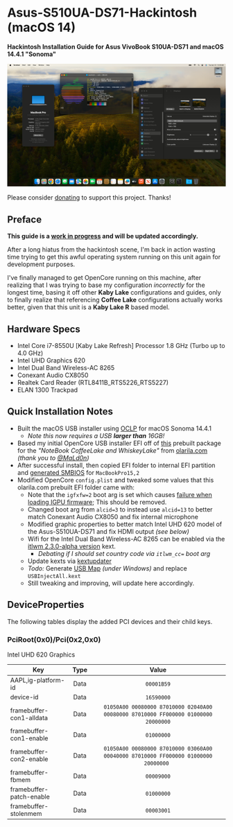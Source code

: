 

# Asus-S510UA-DS71-Hackintosh (macOS 14)
**Hackintosh Installation Guide for Asus VivoBook S10UA-DS71 and macOS 14.4.1 "Sonoma"**
<p align="center" style="margin:0 auto !important;text-align:center !important;"><img src="Images/Asus-S510UA-DS71-Hackintosh-14.4.1.png"></p>

Please consider [donating](https://paypal.me/djouija) to support this project. Thanks!

## Preface
**This guide is a <u>work in progress</u> and will be updated accordingly.**

After a long hiatus from the hackintosh scene, I'm back in action wasting time trying to get this awful operating system running on this unit again for development purposes.

I've finally managed to get OpenCore running on this machine, after realizing that I was trying to base my configuration _incorrectly_ for the longest time, basing it off other **Kaby Lake** configurations and guides, only to finally realize that referencing **Coffee Lake** configurations actually works better, given that this unit is a **Kaby Lake R** based model. 


## Hardware Specs
- Intel Core i7-8550U [Kaby Lake Refresh] Processor 1.8 GHz (Turbo up to 4.0 GHz)
- Intel UHD Graphics 620
- Intel Dual Band Wireless-AC 8265
- Conexant Audio CX8050
- Realtek Card Reader (RTL8411B_RTS5226_RTS5227)
- ELAN 1300 Trackpad

## Quick Installation Notes

- Built the macOS USB installer using [OCLP](https://dortania.github.io/OpenCore-Legacy-Patcher/INSTALLER.html) for macOS Sonoma 14.4.1
	-  _Note this now requires a USB **larger than** 16GB!_
- Based my initial OpenCore USB installer EFI off of [this](https://olarila.com/files/OPENCORE1/EFI.Opencore.NoteBook.Coffee.Lake.Whiskey.Lake.zip) prebuilt package for the _"NoteBook CoffeeLake and WhiskeyLake"_ from [olarila.com](https://www.olarila.com/topic/5676-hackintosh-efi-folder-with-clover-and-opencore/)  _(thank you to [@MaLd0n](https://github.com/MaLd0n))_
- After successful install, then copied EFI folder to internal EFI partition and [generated SMBIOS](https://github.com/corpnewt/GenSMBIOS) for `MacBookPro15,2`
- Modified OpenCore `config.plist` and tweaked some values that this olarila.com prebuilt EFI folder came with: 
	- Note that the `igfxfw=2` boot arg is set which causes [ failure when loading IGPU firmware](https://elitemacx86.com/threads/how-to-improve-igpu-performance-intel-graphics-on-macos.1059/); This should be removed.
	- Changed boot arg from `alcid=3` to instead use `alcid=13` to better match Conexant Audio CX8050 and fix internal microphone
	- Modified graphic properties to better match Intel UHD 620 model of the Asus-S510UA-DS71 and fix HDMI output _(see below)_
	- Wifi for the Intel Dual Band Wireless-AC 8265 can be enabled via the [itlwm 2.3.0-alpha version](https://github.com/OpenIntelWireless/itlwm/releases/tag/v2.3.0-alpha) kext.
		- _Debating if I should set country code via `itlwm_cc=` boot arg_
	- Update kexts via [kextupdater](https://github.com/MacThings/kextupdater)
	- _Todo:_ Generate [USB Map](https://github.com/corpnewt/USBMap) _(under Windows)_ and replace `USBInjectAll.kext`
	- Still tweaking and improving, will update here accordingly.

## DeviceProperties

The following tables display the added PCI devices and their child keys.


### PciRoot(0x0)/Pci(0x2,0x0)

Intel UHD 620 Graphics

| **Key**                  | **Type** |   **Value**  |
|--------------------------|:--------:|:------------:|
| AAPL,ig-platform-id      |   Data   | ``00001B59`` |
| device-id                |   Data   | ``16590000`` |
| framebuffer-con1-alldata |   Data   | ``01050A00 00080000 87010000 02040A00 00080000 87010000 FF000000 01000000 20000000`` |
| framebuffer-con1-enable  |   Data   | ``01000000`` |
| framebuffer-con2-enable  |   Data   | ``01050A00 00080000 87010000 03060A00 00040000 87010000 FF000000 01000000 20000000 `` |
| framebuffer-fbmem        |   Data   | ``00009000`` |
| framebuffer-patch-enable |   Data   | ``01000000`` |
| framebuffer-stolenmem    |   Data   | ``00003001`` |
